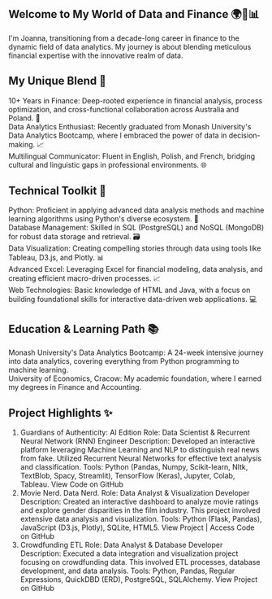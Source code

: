 ## Welcome to My World of Data and Finance 🌍💼📊
I'm Joanna, transitioning from a decade-long career in finance to the dynamic field of data analytics. My journey is about blending meticulous financial expertise with the innovative realm of data.

## My Unique Blend 🌟
10+ Years in Finance: Deep-rooted experience in financial analysis, process optimization, and cross-functional collaboration across Australia and Poland. 🏦 </br>
Data Analytics Enthusiast: Recently graduated from Monash University's Data Analytics Bootcamp, where I embraced the power of data in decision-making. 📈 </br>
Multilingual Communicator: Fluent in English, Polish, and French, bridging cultural and linguistic gaps in professional environments. 🌐 </br>

## Technical Toolkit 🔧
Python: Proficient in applying advanced data analysis methods and machine learning algorithms using Python's diverse ecosystem. 🐍 </br>
Database Management: Skilled in SQL (PostgreSQL) and NoSQL (MongoDB) for robust data storage and retrieval. 🗃️ </br>
Data Visualization: Creating compelling stories through data using tools like Tableau, D3.js, and Plotly. 📊 </br>
Advanced Excel: Leveraging Excel for financial modeling, data analysis, and creating efficient macro-driven processes. 📈 </br>
Web Technologies: Basic knowledge of HTML and Java, with a focus on building foundational skills for interactive data-driven web applications. 💻 </br>

## Education & Learning Path 📚
Monash University's Data Analytics Bootcamp: A 24-week intensive journey into data analytics, covering everything from Python programming to machine learning. </br>
University of Economics, Cracow: My academic foundation, where I earned my degrees in Finance and Accounting. </br>

## Project Highlights ✨
1. Guardians of Authenticity: AI Edition
Role: Data Scientist & Recurrent Neural Network (RNN) Engineer
Description: Developed an interactive platform leveraging Machine Learning and NLP to distinguish real news from fake. Utilized Recurrent Neural Networks for effective text analysis and classification.
Tools: Python (Pandas, Numpy, Scikit-learn, Nltk, TextBlob, Spacy, Streamlit), TensorFlow (Keras), Jupyter, Colab, Tableau.
View Code on GitHub
2. Movie Nerd. Data Nerd.
Role: Data Analyst & Visualization Developer
Description: Created an interactive dashboard to analyze movie ratings and explore gender disparities in the film industry. This project involved extensive data analysis and visualization.
Tools: Python (Flask, Pandas), JavaScript (D3.js, Plotly), SQLite, HTML5.
View Project | Access Code on GitHub
3. Crowdfunding ETL
Role: Data Analyst & Database Developer
Description: Executed a data integration and visualization project focusing on crowdfunding data. This involved ETL processes, database development, and data analysis.
Tools: Python, Pandas, Regular Expressions, QuickDBD (ERD), PostgreSQL, SQLAlchemy.
View Project on GitHub
